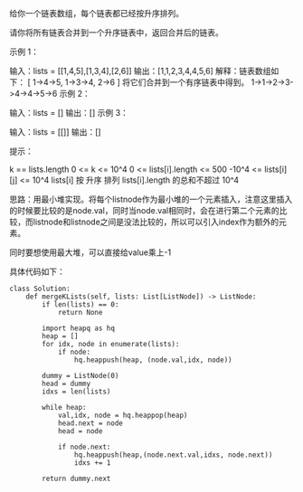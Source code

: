 给你一个链表数组，每个链表都已经按升序排列。

请你将所有链表合并到一个升序链表中，返回合并后的链表。

 

示例 1：

输入：lists = [[1,4,5],[1,3,4],[2,6]]
输出：[1,1,2,3,4,4,5,6]
解释：链表数组如下：
[
  1->4->5,
  1->3->4,
  2->6
]
将它们合并到一个有序链表中得到。
1->1->2->3->4->4->5->6
示例 2：

输入：lists = []
输出：[]
示例 3：

输入：lists = [[]]
输出：[]
 

提示：

k == lists.length
0 <= k <= 10^4
0 <= lists[i].length <= 500
-10^4 <= lists[i][j] <= 10^4
lists[i] 按 升序 排列
lists[i].length 的总和不超过 10^4




思路：用最小堆实现。将每个listnode作为最小堆的一个元素插入，注意这里插入的时候要比较的是node.val，同时当node.val相同时，会在进行第二个元素的比较，而listnode和listnode之间是没法比较的，所以可以引入index作为额外的元素。


同时要想使用最大堆，可以直接给value乘上-1

具体代码如下：
```
class Solution:
    def mergeKLists(self, lists: List[ListNode]) -> ListNode:
        if len(lists) == 0:
            return None
        
        import heapq as hq
        heap = []
        for idx, node in enumerate(lists):
            if node:
                hq.heappush(heap, (node.val,idx, node))
        
        dummy = ListNode(0)
        head = dummy
        idxs = len(lists)

        while heap:
            val,idx, node = hq.heappop(heap)
            head.next = node
            head = node

            if node.next:
                hq.heappush(heap,(node.next.val,idxs, node.next))
                idxs += 1
        
        return dummy.next
```